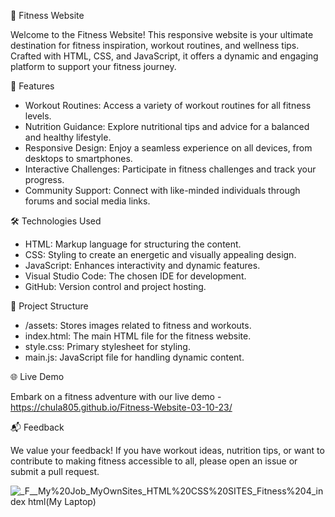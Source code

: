 💪 Fitness Website

Welcome to the Fitness Website! This responsive website is your ultimate destination for fitness inspiration, workout routines, and wellness tips. Crafted with HTML, CSS, and JavaScript, it offers a dynamic and engaging platform to support your fitness journey.

🚀 Features

- Workout Routines: Access a variety of workout routines for all fitness levels.
- Nutrition Guidance: Explore nutritional tips and advice for a balanced and healthy lifestyle.
- Responsive Design: Enjoy a seamless experience on all devices, from desktops to smartphones.
- Interactive Challenges: Participate in fitness challenges and track your progress.
- Community Support: Connect with like-minded individuals through forums and social media links.

🛠️ Technologies Used

- HTML: Markup language for structuring the content.
- CSS: Styling to create an energetic and visually appealing design.
- JavaScript: Enhances interactivity and dynamic features.
- Visual Studio Code: The chosen IDE for development.
- GitHub: Version control and project hosting.

📂 Project Structure

- /assets: Stores images related to fitness and workouts.
- index.html: The main HTML file for the fitness website.
- style.css: Primary stylesheet for styling.
- main.js: JavaScript file for handling dynamic content.

🌐 Live Demo

Embark on a fitness adventure with our live demo - https://chula805.github.io/Fitness-Website-03-10-23/

📬 Feedback

We value your feedback! If you have workout ideas, nutrition tips, or want to contribute to making fitness accessible to all, please open an issue or submit a pull request.

![_F__My%20Job_MyOwnSites_HTML%20CSS%20SITES_Fitness%204_index html(My Laptop)](https://github.com/chula805/Fitness-Website-03-10-23/assets/121760253/c167ea48-607e-446d-ab10-b7a3c378325a)

